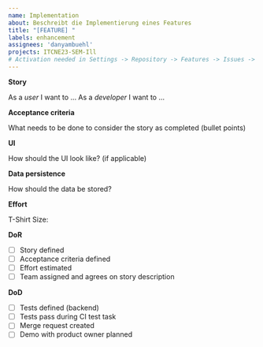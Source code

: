 ```yaml
---
name: Implementation
about: Beschreibt die Implementierung eines Features
title: "[FEATURE] "
labels: enhancement
assignees: 'danyambuehl'
projects: ITCNE23-SEM-Ill
# Activation needed in Settings -> Repository -> Features -> Issues -> Custom issue forms
---
```


__Story__

As a _user_ I want to ... 
As a _developer_ I want to ... 

__Acceptance criteria__

What needs to be done to consider the story as completed (bullet points)

__UI__

How should the UI look like? (if applicable)

__Data persistence__

How should the data be stored?

__Effort__

T-Shirt Size:

__DoR__

- [ ] Story defined
- [ ] Acceptance criteria defined
- [ ] Effort estimated
- [ ] Team assigned and agrees on story description

__DoD__

- [ ] Tests defined (backend)
- [ ] Tests pass during CI test task
- [ ] Merge request created
- [ ] Demo with product owner planned
